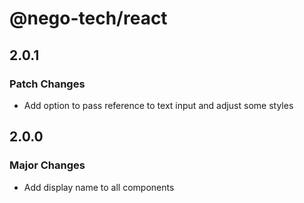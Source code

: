 # @nego-tech/react

## 2.0.1

### Patch Changes

- Add option to pass reference to text input and adjust some styles

## 2.0.0

### Major Changes

- Add display name to all components
